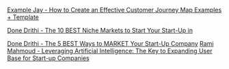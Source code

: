 [Example Jay - How to Create an Effective Customer Journey Map Examples + Template](https://docs.google.com/document/d/1xuD2dSOJ12UkfKvpEbp-_CDl9tjiP3oJpSYknvpg2eM/edit?usp=sharing)

[Done Drithi - The 10 BEST Niche Markets to Start Your Start-Up in](https://docs.google.com/document/d/13JLP8NXOuYpBI27BHfg3LrqMdGQ-NkcXZJzbbEIAlcM/edit)

[Done Drithi - The 5 BEST Ways to MARKET Your Start-Up Company](https://docs.google.com/document/d/1UJAebpHNI9_QxN5jVUGd730GkfNLJpJE3Y-0WyXkAOk/edit)
[ Rami Mahmoud - Leveraging Artificial Intelligence: The Key to Expanding User Base for Start-up Companies](https://docs.google.com/document/d/1d4tKsGwn6vTrHocv227TxS3Rp554NVkdJWu-mlbHvqY/edit)
